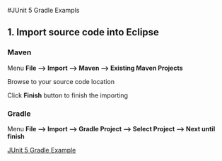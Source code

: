 #JUnit 5 Gradle Exampls

## 1. Import source code into Eclipse
### Maven

Menu **File –> Import –> Maven –> Existing Maven Projects**

Browse to your source code location

Click **Finish** button to finish the importing

### Gradle
Menu **File –> Import –> Gradle Project –> Select Project --> Next until finish**

[JUnit 5 Gradle Example](https://howtoprogram.xyz/2016/09/25/junit-5-gradle-example/)